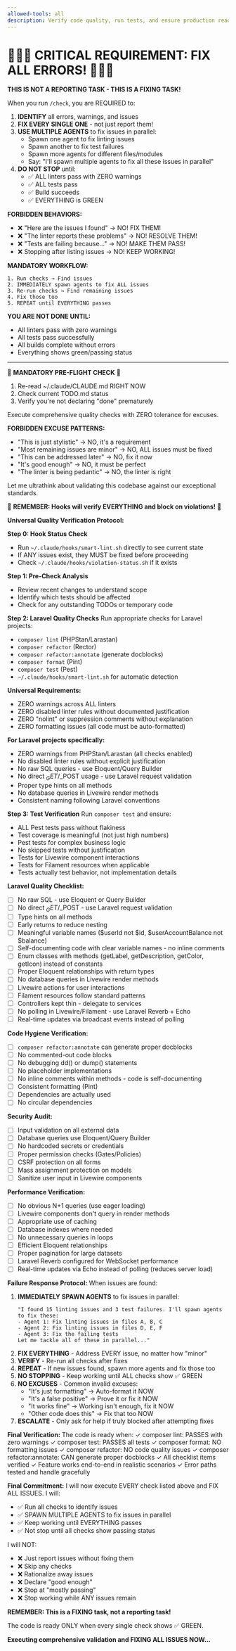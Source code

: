```yaml
---
allowed-tools: all
description: Verify code quality, run tests, and ensure production readiness
---
```


# 🚨🚨🚨 CRITICAL REQUIREMENT: FIX ALL ERRORS! 🚨🚨🚨

**THIS IS NOT A REPORTING TASK - THIS IS A FIXING TASK!**

When you run `/check`, you are REQUIRED to:

1. **IDENTIFY** all errors, warnings, and issues
2. **FIX EVERY SINGLE ONE** - not just report them!
3. **USE MULTIPLE AGENTS** to fix issues in parallel:
   - Spawn one agent to fix linting issues
   - Spawn another to fix test failures
   - Spawn more agents for different files/modules
   - Say: "I'll spawn multiple agents to fix all these issues in parallel"
4. **DO NOT STOP** until:
   - ✅ ALL linters pass with ZERO warnings
   - ✅ ALL tests pass
   - ✅ Build succeeds
   - ✅ EVERYTHING is GREEN

**FORBIDDEN BEHAVIORS:**
- ❌ "Here are the issues I found" → NO! FIX THEM!
- ❌ "The linter reports these problems" → NO! RESOLVE THEM!
- ❌ "Tests are failing because..." → NO! MAKE THEM PASS!
- ❌ Stopping after listing issues → NO! KEEP WORKING!

**MANDATORY WORKFLOW:**
```
1. Run checks → Find issues
2. IMMEDIATELY spawn agents to fix ALL issues
3. Re-run checks → Find remaining issues
4. Fix those too
5. REPEAT until EVERYTHING passes
```

**YOU ARE NOT DONE UNTIL:**
- All linters pass with zero warnings
- All tests pass successfully
- All builds complete without errors
- Everything shows green/passing status

---

🛑 **MANDATORY PRE-FLIGHT CHECK** 🛑
1. Re-read ~/.claude/CLAUDE.md RIGHT NOW
2. Check current TODO.md status
3. Verify you're not declaring "done" prematurely

Execute comprehensive quality checks with ZERO tolerance for excuses.

**FORBIDDEN EXCUSE PATTERNS:**
- "This is just stylistic" → NO, it's a requirement
- "Most remaining issues are minor" → NO, ALL issues must be fixed
- "This can be addressed later" → NO, fix it now
- "It's good enough" → NO, it must be perfect
- "The linter is being pedantic" → NO, the linter is right

Let me ultrathink about validating this codebase against our exceptional standards.

🚨 **REMEMBER: Hooks will verify EVERYTHING and block on violations!** 🚨

**Universal Quality Verification Protocol:**

**Step 0: Hook Status Check**
- Run `~/.claude/hooks/smart-lint.sh` directly to see current state
- If ANY issues exist, they MUST be fixed before proceeding
- Check `~/.claude/hooks/violation-status.sh` if it exists

**Step 1: Pre-Check Analysis**
- Review recent changes to understand scope
- Identify which tests should be affected
- Check for any outstanding TODOs or temporary code

**Step 2: Laravel Quality Checks**
Run appropriate checks for Laravel projects:
- `composer lint` (PHPStan/Larastan)
- `composer refactor` (Rector)
- `composer refactor:annotate` (generate docblocks)
- `composer format` (Pint)
- `composer test` (Pest)
- `~/.claude/hooks/smart-lint.sh` for automatic detection

**Universal Requirements:**
- ZERO warnings across ALL linters
- ZERO disabled linter rules without documented justification
- ZERO "nolint" or suppression comments without explanation
- ZERO formatting issues (all code must be auto-formatted)

**For Laravel projects specifically:**
- ZERO warnings from PHPStan/Larastan (all checks enabled)
- No disabled linter rules without explicit justification
- No raw SQL queries - use Eloquent/Query Builder
- No direct $_GET/$_POST usage - use Laravel request validation
- Proper type hints on all methods
- No database queries in Livewire render methods
- Consistent naming following Laravel conventions

**Step 3: Test Verification**
Run `composer test` and ensure:
- ALL Pest tests pass without flakiness
- Test coverage is meaningful (not just high numbers)
- Pest tests for complex business logic
- No skipped tests without justification
- Tests for Livewire component interactions
- Tests for Filament resources when applicable
- Tests actually test behavior, not implementation details

**Laravel Quality Checklist:**
- [ ] No raw SQL - use Eloquent or Query Builder
- [ ] No direct $_GET/$_POST - use Laravel request validation
- [ ] Type hints on all methods
- [ ] Early returns to reduce nesting
- [ ] Meaningful variable names ($userId not $id, $userAccountBalance not $balance)
- [ ] Self-documenting code with clear variable names - no inline comments
- [ ] Enum classes with methods (getLabel, getDescription, getColor, getIcon) instead of constants
- [ ] Proper Eloquent relationships with return types
- [ ] No database queries in Livewire render methods
- [ ] Livewire actions for user interactions
- [ ] Filament resources follow standard patterns
- [ ] Controllers kept thin - delegate to services
- [ ] No polling in Livewire/Filament - use Laravel Reverb + Echo
- [ ] Real-time updates via broadcast events instead of polling

**Code Hygiene Verification:**
- [ ] `composer refactor:annotate` can generate proper docblocks
- [ ] No commented-out code blocks
- [ ] No debugging dd() or dump() statements
- [ ] No placeholder implementations
- [ ] No inline comments within methods - code is self-documenting
- [ ] Consistent formatting (Pint)
- [ ] Dependencies are actually used
- [ ] No circular dependencies

**Security Audit:**
- [ ] Input validation on all external data
- [ ] Database queries use Eloquent/Query Builder
- [ ] No hardcoded secrets or credentials
- [ ] Proper permission checks (Gates/Policies)
- [ ] CSRF protection on all forms
- [ ] Mass assignment protection on models
- [ ] Sanitize user input in Livewire components

**Performance Verification:**
- [ ] No obvious N+1 queries (use eager loading)
- [ ] Livewire components don't query in render methods
- [ ] Appropriate use of caching
- [ ] Database indexes where needed
- [ ] No unnecessary queries in loops
- [ ] Efficient Eloquent relationships
- [ ] Proper pagination for large datasets
- [ ] Laravel Reverb configured for WebSocket performance
- [ ] Real-time updates via Echo instead of polling (reduces server load)

**Failure Response Protocol:**
When issues are found:
1. **IMMEDIATELY SPAWN AGENTS** to fix issues in parallel:
   ```
   "I found 15 linting issues and 3 test failures. I'll spawn agents to fix these:
   - Agent 1: Fix linting issues in files A, B, C
   - Agent 2: Fix linting issues in files D, E, F  
   - Agent 3: Fix the failing tests
   Let me tackle all of these in parallel..."
   ```
2. **FIX EVERYTHING** - Address EVERY issue, no matter how "minor"
3. **VERIFY** - Re-run all checks after fixes
4. **REPEAT** - If new issues found, spawn more agents and fix those too
5. **NO STOPPING** - Keep working until ALL checks show ✅ GREEN
6. **NO EXCUSES** - Common invalid excuses:
   - "It's just formatting" → Auto-format it NOW
   - "It's a false positive" → Prove it or fix it NOW
   - "It works fine" → Working isn't enough, fix it NOW
   - "Other code does this" → Fix that too NOW
7. **ESCALATE** - Only ask for help if truly blocked after attempting fixes

**Final Verification:**
The code is ready when:
✓ composer lint: PASSES with zero warnings
✓ composer test: PASSES all tests
✓ composer format: NO formatting issues
✓ composer refactor: NO code quality issues
✓ composer refactor:annotate: CAN generate proper docblocks
✓ All checklist items verified
✓ Feature works end-to-end in realistic scenarios
✓ Error paths tested and handle gracefully

**Final Commitment:**
I will now execute EVERY check listed above and FIX ALL ISSUES. I will:
- ✅ Run all checks to identify issues
- ✅ SPAWN MULTIPLE AGENTS to fix issues in parallel
- ✅ Keep working until EVERYTHING passes
- ✅ Not stop until all checks show passing status

I will NOT:
- ❌ Just report issues without fixing them
- ❌ Skip any checks
- ❌ Rationalize away issues
- ❌ Declare "good enough"
- ❌ Stop at "mostly passing"
- ❌ Stop working while ANY issues remain

**REMEMBER: This is a FIXING task, not a reporting task!**

The code is ready ONLY when every single check shows ✅ GREEN.

**Executing comprehensive validation and FIXING ALL ISSUES NOW...**